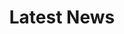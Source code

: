 ---
title: "Latest News"

# page title background image
bg_image: "images/backgrounds/page-title.jpg"
# meta description
description : "this is meta description"
---